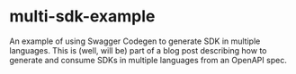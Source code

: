 # multi-sdk-example
An example of using Swagger Codegen to generate SDK in multiple languages. This is (well, will be) part of a blog post describing how to generate and consume SDKs in multiple languages from an OpenAPI spec.
